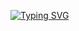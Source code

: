 [![Typing SVG](https://readme-typing-svg.demolab.com?font=Fira+Code&pause=1000&color=F7AF92&center=true&vCenter=true&multiline=true&width=435&lines=%E3%81%93%E3%82%93%E3%81%AB%E3%81%A1%E3%81%AF%EF%BC%81%EF%BC%81;%E3%82%BD%E3%83%95%E3%83%88%E3%82%A6%E3%82%A7%E3%82%A2%E3%83%86%E3%82%B9%E3%82%BF%E3%83%BC%E3%81%A7%E3%81%82%E3%82%8B%E5%AE%9D%E7%8E%89%E3%81%A8%E7%94%B3%E3%81%97%E3%81%BE%E3%81%99%E3%80%82;%E3%81%93%E3%82%8C%E3%81%8B%E3%82%89%E3%80%81%E3%82%88%E3%82%8D%E3%81%97%E3%81%8F%E3%81%AD%EF%BD%9E)](https://git.io/typing-svg)
